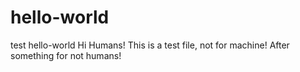 # hello-world
test hello-world
Hi Humans!
This is a test file, not for machine!
After something for not humans!
